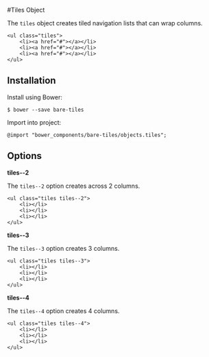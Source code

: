 #Tiles Object

The `tiles` object creates tiled navigation lists that can wrap columns.

	<ul class="tiles">
		<li><a href="#"></a></li>
		<li><a href="#"></a></li>
		<li><a href="#"></a></li>
	</ul>

## Installation

Install using Bower:

	$ bower --save bare-tiles

Import into project:

	@import "bower_components/bare-tiles/objects.tiles";

## Options

**tiles--2**

The `tiles--2` option creates across 2 columns.

	<ul class="tiles tiles--2">
		<li></li>
		<li></li>
		<li></li>
	</ul>

**tiles--3**

The `tiles--3` option creates 3 columns.

	<ul class="tiles tiles--3">
		<li></li>
		<li></li>
		<li></li>
	</ul>	

**tiles--4**

The `tiles--4` option creates 4 columns.

	<ul class="tiles tiles--4">
		<li></li>
		<li></li>
		<li></li>
	</ul>		
